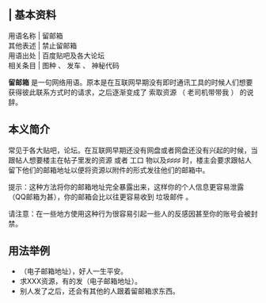 |  **基本资料**  
---  
用语名称  |  留邮箱   
其他表述  |  禁止留邮箱   
用语出处  |  百度贴吧及各大论坛   
相关条目  |  图种  、  发车  、  神秘代码   
  
**留邮箱** 是一句网络用语。原本是在互联网早期没有即时通讯工具的时候人们想要获得彼此联系方式时的请求，之后逐渐变成了  索取资源  （  老司机带带我
）  的说辞。

##  本义简介

常见于各大贴吧，论坛。在互联网早期还没有网盘或者网盘还没有兴起的时候，当跟帖人想要楼主在帖子里发的资源  或者  工口  物以及♯♯♯♯
时，楼主会要求跟帖人留下他们的邮箱地址以便将资源以附件的形式发往他们的邮箱中。

提示：这种方法将你的邮箱地址完全暴露出来，这样你的个人信息更容易泄露（QQ邮箱为甚），你的邮箱会比以往更容易收到  垃圾邮件  。

请注意：在一些地方使用这种行为很容易引起一些人的反感因甚至你的账号会被封禁。

##  用法举例

  * （电子邮箱地址），好人一生平安。 
  * 求XXX资源，有的发（电子邮箱地址）。 
  * 别人发了之后，还会有其他的人跟着留邮箱求东西。 

  